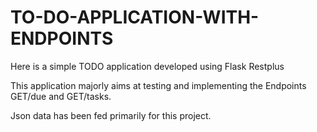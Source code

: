 # TO-DO-APPLICATION-WITH-ENDPOINTS
Here is a simple TODO application developed using Flask Restplus

This application majorly aims at testing and implementing the Endpoints GET/due and GET/tasks.

Json data has been fed primarily for this project.
